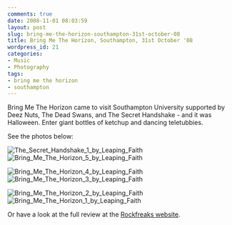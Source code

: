 ```yaml
---
comments: true
date: 2008-11-01 08:03:59
layout: post
slug: bring-me-the-horizon-southampton-31st-october-08
title: Bring Me The Horizon, Southampton, 31st October '08
wordpress_id: 21
categories:
- Music
- Photography
tags:
- bring me the horizon
- southampton
---
```


Bring Me The Horizon came to visit Southampton University supported by Deez Nuts, The Dead Swans, and The Secret Handshake - and it was Halloween. Enter giant bottles of ketchup and dancing teletubbies.

See the photos below:


![The_Secret_Handshake_1_by_Leaping_Faith](http://www.mfoot.com/wp-content/uploads/2009/11/The_Secret_Handshake_1_by_Leaping_Faith.jpg) ![Bring_Me_The_Horizon_5_by_Leaping_Faith](http://www.mfoot.com/wp-content/uploads/2009/11/Bring_Me_The_Horizon_5_by_Leaping_Faith.jpg)







![Bring_Me_The_Horizon_4_by_Leaping_Faith](http://www.mfoot.com/wp-content/uploads/2009/11/Bring_Me_The_Horizon_4_by_Leaping_Faith.jpg) ![Bring_Me_The_Horizon_3_by_Leaping_Faith](http://www.mfoot.com/wp-content/uploads/2009/11/Bring_Me_The_Horizon_3_by_Leaping_Faith.jpg)




![Bring_Me_The_Horizon_2_by_Leaping_Faith](http://www.mfoot.com/wp-content/uploads/2009/11/Bring_Me_The_Horizon_2_by_Leaping_Faith.jpg) ![Bring_Me_The_Horizon_1_by_Leaping_Faith](http://www.mfoot.com/wp-content/uploads/2009/11/Bring_Me_The_Horizon_1_by_Leaping_Faith.jpg)


Or have a look at the full review at the [Rockfreaks website](http://rockfreaks.net/?page=gigreviews&id=187).
